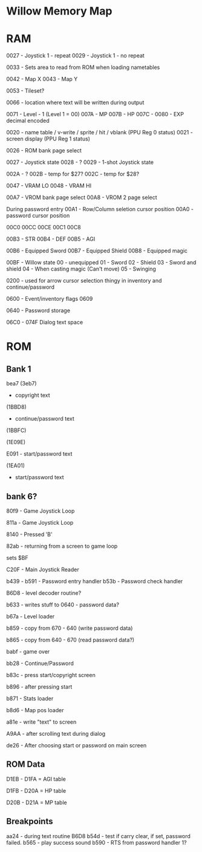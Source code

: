 # Willow Memory Map

# RAM

0027 - Joystick 1 - repeat
0029 - Joystick 1 - no repeat

0033 - Sets area to read from ROM when loading nametables

0042 - Map X
0043 - Map Y

0053 - Tileset?

0066 - location where text will be written during output

0071 - Level - 1 (Level 1 = 00)
007A - MP
007B - HP
007C - 0080 - EXP decimal encoded 

0020 - name table / v-write / sprite / hit / vblank (PPU Reg 0 status) 
0021 - screen display (PPU Reg 1 status)

0026 - ROM bank page select

0027 - Joystick state
0028 - ?
0029 - 1-shot Joystick state

002A - ?
002B - temp for $27?
002C - temp for $28?

0047 - VRAM LO
0048 - VRAM HI 

00A7 - VROM bank page select
00A8 - VROM 2 page select

During password entry
00A1 - Row/Column seletion cursor position
00A0 - password cursor position

00C0
00CC
00CE
00C1
00C8

00B3 - STR
00B4 - DEF
00B5 - AGI

00B6 - Equipped Sword
00B7 - Equipped Shield
00B8 - Equipped magic

00BF - Willow state
       00 - unequipped
       01 - Sword
       02 - Shield
       03 - Sword and shield
       04 - When casting magic (Can't move)
       05 - Swinging

0200 - used for arrow cursor selection thingy
       in inventory and continue/password

0600 - Event/inventory flags
0609

0640 - Password storage

06C0 - 074F  Dialog text space

# ROM

## Bank 1

bea7 (3eb7)

- copyright text

(1BBD8)

- continue/password text

(1BBFC)

(1E09E)

E091 - start/password text

(1EA01)

- start/password text

## bank 6?

80f9 - Game Joystick Loop

811a - Game Joystick Loop

8140 - Pressed 'B'

82ab - returning from a screen to game loop

sets $BF 

C20F - Main Joystick Reader

b439 - 
b591 - Password entry handler
b53b - Password check handler


B6D8 - level decoder routine?

b633 - writes stuff to 0640 - password data?

b67a - Level loader

b859 - copy from 670 - 640 (write password data)

b865 - copy from 640 - 670 (read password data?)

babf - game over

bb28 - Continue/Password

b83c - press start/copyright screen

b896 - after pressing start 

b871 - Stats loader

b8d6 - Map pos loader

a81e - write "text" to screen

A9AA - after scrolling text during dialog

de26 - After choosing start or password on main screen 

## ROM Data

D1EB - D1FA = AGI table

D1FB - D20A = HP table

D20B - D21A = MP table


## Breakpoints

aa24 - during text routine
B6D8 
b54d - test if carry clear, if set, password failed.
b565 - play success sound
b590 - RTS from password handler 1?

